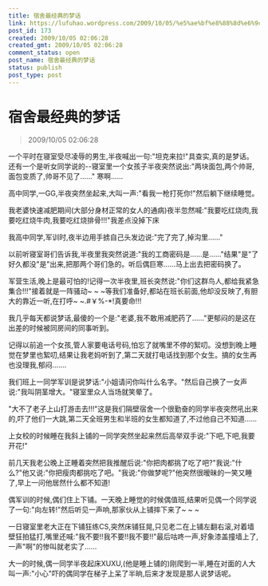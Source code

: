 ```yaml
---
title: 宿舍最经典的梦话
link: https://lufuhao.wordpress.com/2009/10/05/%e5%ae%bf%e8%88%8d%e6%9c%80%e7%bb%8f%e5%85%b8%e7%9a%84%e6%a2%a6%e8%af%9d/
post_id: 173
created: 2009/10/05 02:06:28
created_gmt: 2009/10/05 02:06:28
comment_status: open
post_name: 宿舍最经典的梦话
status: publish
post_type: post
---
```


# 宿舍最经典的梦话

> 2009/10/05 02:06:28

 

一个平时在寝室受尽凌辱的男生,半夜喊出一句:"坦克来拉!"具查实,真的是梦话。还有一个是听女同学说的--寝室里一个女孩子半夜突然说出:"两块面包,两个帅哥,面包变质了,帅哥不见了......" 寒啊......

高中同学,一GG,半夜突然坐起来,大叫一声:"看我一枪打死你!"然后躺下继续睡觉。

我老婆快速减肥期间(大部分身材正常的女人的通病)夜半忽然喊:"我要吃红烧肉,我要吃红烧牛肉,我要吃红烧排骨!!!"我差点没掉下床

我高中同学,军训时,夜半边用手掳自己头发边说:"完了完了,掉沟里......"

以前听寝室哥们告诉我,半夜里我突然说道:"我的工商密码是......是......"结果"是"了好久都没"是"出来,把那两个哥们急的。听后偶巨寒......马上出去把密码换了。

军营生活,晚上是最可怕的!记得一次半夜里,班长突然说:"你们这群鸟人,都给我紧急集合!!!"接着就是一阵骚动~ ~ ~等我们准备好,都站在班长前面,他却没反映了,有胆大的靠近一听,在打呼~ ~.#￥%-*!真要命!!! 

我几乎每天都说梦话,最傻的一个是:"老婆,我不敢用减肥药了......"更郁闷的是这在出差的时候被同房间的同事听到。

记得以前追一个女孩,管人家要电话号码,怕忘了就嘴里不停的絮叨。没想到晚上睡觉在梦里也絮叨,结果让我老妈听到了,第二天就打电话找到那个女生。搞的女生再也没理我,郁闷.......

我们班上一同学军训是说梦话:"小姐请问你叫什么名字。"然后自己换了一女声说:"我叫阴茎增大。"寝室里众人当场就笑晕了。

"大不了老子上山打游击去!!!"这是我们隔壁宿舍一个很勤奋的同学半夜突然吼出来的,吓了他们一大跳,第二天全班男生和半班的女生都知道了,不过他自己不知道......

上女校的时候睡在我斜上铺的一同学突然坐起来然后高举双手说:"下吧,下吧,我要开花!"

前几天我老公晚上正睡着突然把我推醒后说:"你把肉都挑了吃了吧?"我说:"什么?"他又说:"你把瘦肉都挑吃了吧。"我说:"你做梦呢?"他突然很暧昧的一笑又睡了,早上一问他居然什么都不知道!

偶军训的时候,偶们住上下铺。一天晚上睡觉的时候偶值班,结果听见偶一个同学说了一句:"向左转!"然后听见一声响,那家伙从上铺摔下来了~ ~ ~

一日寝室里老大正在下铺狂练CS,突然床铺狂晃,只见老二在上铺左翻右滚,对着墙壁狂拍猛打,嘴里还喊:"我不要!!我不要!!我不要!!"最后咕咚一声,好象漆盖撞墙上了,一声"啊"的惨叫就老实了......

大一的时候,偶一同学半夜起床XUXU,(他是睡上铺的)刚爬到一半,睡在对面的人大叫一声:"小心"吓的偶同学在梯子上呆了半晌,后来才发现是那人说梦话呢。
